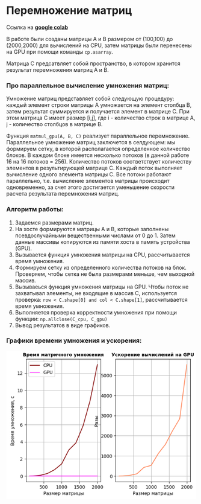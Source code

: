 # Перемножение матриц

Ссылка на **[google colab](https://colab.research.google.com/drive/1nQe4A7esZ7bB8rWZSxbzTjscCLD_SSr8#scrollTo=Lsttyai_Rq6E)**

В работе были созданы матрицы А и В размером от (100,100) до (2000,2000) для вычислений на CPU, затем матрицы были перенесены на GPU при помощи команды `cp.asarray`. 

Матрица С предсатвляет собой пространство, в котором хранится результат перемножения матриц А и В. 

### Про параллельное вычиcление умножения матриц:

Умножение матриц представляет собой следующую процедуру: каждый элемент строки матрицы А умножается на элемент столбца В, затем результат суммируется и получается элемент в матрице С. При этом матрица С имеет размер [i,j],
где i - количество строк в матрице А, j - количество столбцов в матрице В. 

Функция `matmul_gpu(A, B, C)` реализует параллельное перемножение. 
Параллельное умножение матриц заключется в селдующем: мы формируем сетку, в которой располагается определенное количество блоков. В каждом блоке имеется несколько потоков (в данной работе 16 на 16 потоков = 256). 
Количество потоков соответствует количеству элементов в результирующей матрице С. Каждый поток выполняет вычисление одного элемента матрицы С. Все потоки работают параллельно, т.е. вычисление элементов матрицы происходит одновременно, за счет этого достигается уменьшение скорости расчета результата перемножения матриц. 

### Алгоритм работы: 
1. Задаемся размерами матриц.
2. На хосте формируются матрицы А и В, которые заполнены псевдослучайными вещественными числами от 0 до 1. Затем данные массивы копируются из памяти хоста в память устройства (GPU).
3. Вызывается функция умножения матрицы на CPU, рассчитывается время умножения.
4. Формируем сетку из определенного количества потоков на блок. Проверяем, чтобы сетка не была размерами меньше, чем выходной массив.
5. Вызываеься функция умножения матрицы на GPU. Чтобы поток не захватывал элементы, не входящие в массив С, используется проверка: `row < C.shape[0] and col < C.shape[1]`, рассчитывается время умножения.
6. Выполняется проверка корректности умножения при помощи функции: `np.allclose(C_cpu, C_gpu)`
7. Вывод результатов в виде графиков.

### Графики времени умножения и ускорения: 
![Графики времени умножения и ускорения](https://github.com/vmokook/HPC-2023/blob/main/MatMul/1.png)
